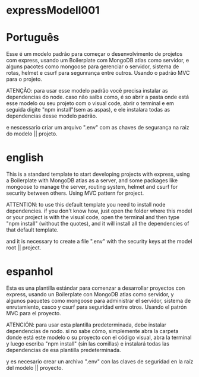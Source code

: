 # expressModell001
# Português
Esse é um modelo padrão para começar o desenvolvimento de projetos com express, usando um Boilerplate com MongoDB atlas
como servidor, e alguns pacotes como mongoose para gerenciar o servidor, sistema de rotas, helmet e csurf para segunrança
entre outros. Usando o padrão MVC para o projeto.

ATENÇÂO: para usar esse modelo padrão você precisa instalar as dependencias do node. 
caso não saiba como, é so abrir a pasta onde está esse modelo ou seu projeto com o visual code, abrir o terminal e em seguida
digite "npm install"(sem as aspas), e ele instalara todas as dependencias desse modelo padrão.

e nescessario criar um arquivo ".env" com as chaves de segurança na raiz do modelo || projeto.

# english
This is a standard template to start developing projects with express, using a Boilerplate with MongoDB atlas
as a server, and some packages like mongoose to manage the server, routing system, helmet and csurf for security
between others. Using MVC pattern for project.

ATTENTION: to use this default template you need to install node dependencies.
if you don't know how, just open the folder where this model or your project is with the visual code, open the terminal and then
type "npm install" (without the quotes), and it will install all the dependencies of that default template.

and it is necessary to create a file ".env" with the security keys at the model root || project.

# espanhol 
Esta es una plantilla estándar para comenzar a desarrollar proyectos con express, usando un Boilerplate con MongoDB atlas
como servidor, y algunos paquetes como mongoose para administrar el servidor, sistema de enrutamiento, casco y csurf para seguridad
entre otros. Usando el patrón MVC para el proyecto.

ATENCIÓN: para usar esta plantilla predeterminada, debe instalar dependencias de nodo.
si no sabe cómo, simplemente abra la carpeta donde está este modelo o su proyecto con el código visual, abra la terminal y luego
escriba "npm install" (sin las comillas) e instalará todas las dependencias de esa plantilla predeterminada.

y es necesario crear un archivo ".env" con las claves de seguridad en la raíz del modelo || proyecto.
